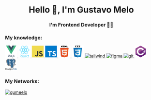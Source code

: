 
  <h1 align="center">Hello 👋, I'm Gustavo Melo</h1>
  <h3 align="center">I'm Frontend Developer 👨‍💻</h3>

  <h3 align="left">My knowledge:</h3>
  <p align="left">
  <a
      href="https://vuejs.org/"
      target="_blank"
      rel="noreferrer"
    > <img
        src="https://raw.githubusercontent.com/devicons/devicon/master/icons/vuejs/vuejs-original-wordmark.svg"
        alt="vuejs"
        width="40"
        height="40"
      /> </a> 
  <a
      href="https://reactjs.org/"
      target="_blank"
      rel="noreferrer"
    > <img
        src="https://raw.githubusercontent.com/devicons/devicon/master/icons/react/react-original-wordmark.svg"
        alt="react"
        width="40"
        height="40"
      /> </a> 
  <a
      href="https://developer.mozilla.org/en-US/docs/Web/JavaScript"
      target="_blank"
      rel="noreferrer"
    > <img
        src="https://raw.githubusercontent.com/devicons/devicon/master/icons/javascript/javascript-original.svg"
        alt="javascript"
        width="40"
        height="40"
      /> </a>
  <a
      href="https://www.typescriptlang.org/"
      target="_blank"
      rel="noreferrer"
    > <img
        src="https://raw.githubusercontent.com/devicons/devicon/master/icons/typescript/typescript-original.svg"
        alt="typescript"
        width="40"
        height="40"
      /> </a> 
  <a
      href="https://www.w3.org/html/"
      target="_blank"
      rel="noreferrer"
    > <img
        src="https://raw.githubusercontent.com/devicons/devicon/master/icons/html5/html5-original-wordmark.svg"
        alt="html5"
        width="40"
        height="40"
      /> </a> <a
      href="https://www.w3schools.com/css/"
      target="_blank"
      rel="noreferrer"
    > <img
        src="https://raw.githubusercontent.com/devicons/devicon/master/icons/css3/css3-original-wordmark.svg"
        alt="css3"
        width="40"
        height="40"
      /> </a> 
  <a
      href="https://tailwindcss.com/"
      target="_blank"
      rel="noreferrer"
    > <img
        src="https://www.vectorlogo.zone/logos/tailwindcss/tailwindcss-icon.svg"
        alt="tailwind"
        width="40"
        height="40"
      /> </a> 
  <a
      href="https://www.figma.com/"
      target="_blank"
      rel="noreferrer"
    > <img
        src="https://www.vectorlogo.zone/logos/figma/figma-icon.svg"
        alt="figma"
        width="40"
        height="40"
      /> </a> <a
      href="https://git-scm.com/"
      target="_blank"
      rel="noreferrer"
    > <img
        src="https://www.vectorlogo.zone/logos/git-scm/git-scm-icon.svg"
        alt="git"
        width="40"
        height="40"
      /> </a> <a
      href="https://www.w3schools.com/cs/"
      target="_blank"
      rel="noreferrer"
    > <img
        src="https://raw.githubusercontent.com/devicons/devicon/master/icons/csharp/csharp-original.svg"
        alt="csharp"
        width="40"
        height="40"
      /> </a> 
    <a
      href="https://www.postgresql.org"
      target="_blank"
      rel="noreferrer"
    > <img
        src="https://raw.githubusercontent.com/devicons/devicon/master/icons/postgresql/postgresql-original-wordmark.svg"
        alt="postgresql"
        width="40"
        height="40"
      /> </a> 
</p>

  <h3 align="left">My Networks:</h3>
  <p align="left">
    <a
      href="https://linkedin.com/in/gumeelo"
      target="blank"
    >
      <img
        align="center"
        src="https://raw.githubusercontent.com/rahuldkjain/github-profile-readme-generator/master/src/images/icons/Social/linked-in-alt.svg"
        alt="gumeelo"
        height="30"
        width="40"
      />
    </a>
